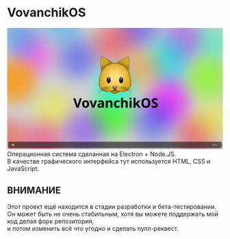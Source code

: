# VovanchikOS
![Скриншот](screenshots/0.1-1/1.png)
Операционная система сделанная на Electron + Node.JS.
<br>
В качестве графического интерфейса тут используется HTML, CSS и JavaScript.
## ВНИМАНИЕ
Этот проект ещё находится в стадии разработки и бета-тестировании. Он может быть не очень стабильным, хотя вы можете поддержать мой код делая форк репозитория,
<br>
и потом изменить всё что угодно и сделать пулл-реквест.